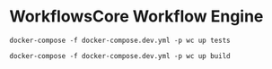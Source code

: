 # WorkflowsCore Workflow Engine

```Shell
docker-compose -f docker-compose.dev.yml -p wc up tests
```

```Shell
docker-compose -f docker-compose.dev.yml -p wc up build
```
